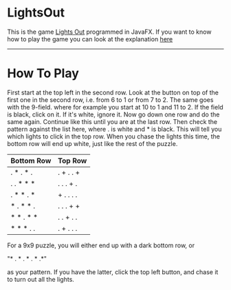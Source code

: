 # LightsOut

This is the game [Lights Out](https://www.logicgamesonline.com/lightsout/) programmed in JavaFX. If you want to know how to play the game you can look at the explanation [here](https://www.logicgamesonline.com/lightsout/tutorial.html) 

***

<h1>How To Play</h1>
  
First start at the top left in the second row. Look at the button on top of the first one in the second row, i.e. from 6 to 1 or from 7 to 2. The same goes with the 9-field. where for example you start at 10 to 1 and 11 to 2. If the field is black, click on it. If it's white, ignore it. Now go down one row and do the same again. Continue like this until you are at the last row. Then check the pattern against the list here, where . is white and * is black.  This will tell you which lights to click in the top row. When you chase the lights this time, the bottom row will end up white, just like the rest of the puzzle.

Bottom Row | Top Row
------------ | -------------
. * . * . | . + . . +
. . * * * | . . . + .
. * * . * | + . . . .
* . * * . | . . . + +
* * . * * | . . + . .
* * * . . | . + . . .

For a 9x9 puzzle, you will either end up with a dark bottom row, or 

"* . * . * . * .*"

as your pattern. If you have the latter, click the top left button, and chase it to turn out all the lights.

